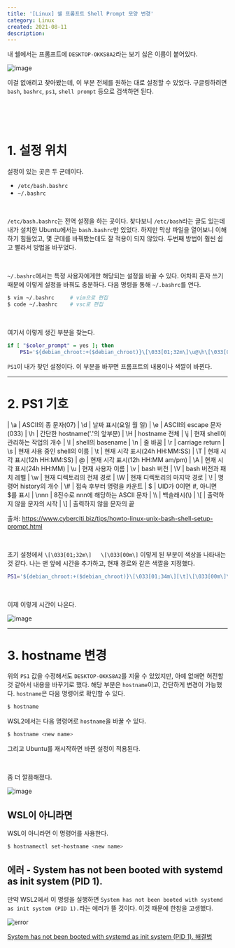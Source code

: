 ```yaml
---
title: '[Linux] 쉘 프롬프트 Shell Prompt 모양 변경'
category: Linux
created: 2021-08-11
description:
---
```


내 쉘에서는 프롬프트에 `DESKTOP-OKKS8A2`라는 보기 싫은 이름이 붙어있다.

![image](https://user-images.githubusercontent.com/86853786/130969321-f9abb632-5acc-4a08-9e06-18fa886e0cc5.png)

이걸 없애려고 찾아봤는데, 이 부분 전체를 원하는 대로 설정할 수 있었다. 구글링하려면 `bash`, `bashrc`, `ps1`, `shell prompt` 등으로 검색하면 된다.

<br><br><br>

# 1. 설정 위치

설정이 있는 곳은 두 군데이다.

- `/etc/bash.bashrc`
- `~/.bashrc`

<br>

`/etc/bash.bashrc`는 전역 설정을 하는 곳이다. 찾다보니 `/etc/bash`라는 글도 있는데 내가 설치한 Ubuntu에서는 `bash.bashrc`만 있었다. 하지만 막상 파일을 열어보니 이해하기 힘들었고, 몇 군데를 바꿔봤는데도 잘 적용이 되지 않았다. 두번째 방법이 훨씬 쉽고 빨라서 방법을 바꾸었다.

<br>

`~/.bashrc`에서는 특정 사용자에게만 해당되는 설정을 바꿀 수 있다. 어차피 혼자 쓰기 때문에 이렇게 설정을 바꿔도 충분하다. 다음 명령을 통해 `~/.bashrc`를 연다.

```zsh
$ vim ~/.bashrc     # vim으로 편집
$ code ~/.bashrc    # vsc로 편집
```

<br>

여기서 이렇게 생긴 부분을 찾는다.

```zsh
if [ "$color_prompt" = yes ]; then
    PS1='${debian_chroot:+($debian_chroot)}\[\033[01;32m\]\u@\h\[\033[00m\]:\[\033[01;34m\]\w\[\033[00m\]\$ '
```

`PS1`이 내가 찾던 설정이다. 이 부분을 바꾸면 프롬프트의 내용이나 색깔이 바뀐다.

---

# 2. PS1 기호

| \a | ASCII의 종 문자(07)
| \d | 날짜 표시(요일 월 일)
| \e | ASCII의 escape 문자(033)
| \h | 간단한 hostname('.'의 앞부분)
| \H | hostname 전체
| \j | 현재 shell이 관리하는 작업의 개수
| \l | shell의 basename
| \n | 줄 바꿈
| \r | carriage return
| \s | 현재 사용 중인 shell의 이름
| \t | 현재 시각 표시(24h HH:MM:SS)
| \T | 현재 시각 표시(12h HH:MM:SS)
| \@ | 현재 시각 표시(12h HH:MM am/pm)
| \A | 현재 시각 표시(24h HH:MM)
| \u | 현재 사용자 이름
| \v | bash 버전
| \V | bash 버전과 패치 레벨
| \w | 현재 디렉토리의 전체 경로
| \W | 현재 디렉토리의 마지막 경로
| \\! | 명령어 history의 개수
| \\# | 접속 후부터 명령을 카운트
| \$ | UID가 0이면 #, 아니면 $를 표시
| \nnn | 8진수로 nnn에 해당하는 ASCII 문자
| \\\\ | 백슬래시(\\)
| \\\[ | 출력하지 않을 문자의 시작
| \\\] | 출력하지 않을 문자의 끝

출처: <https://www.cyberciti.biz/tips/howto-linux-unix-bash-shell-setup-prompt.html>

<br>

초기 설정에서 `\[\033[01;32m\]   \[\033[00m\]` 이렇게 된 부분이 색상을 나타내는 것 같다. 나는 맨 앞에 시간을 추가하고, 현재 경로와 같은 색깔을 지정했다.

```zsh
PS1='${debian_chroot:+($debian_chroot)}\[\033[01;34m\][\t]\[\033[00m\]\[\033[01;32m\]\u@\h\[\033[00m\]:\[\033[01;34m\]\w\[\033[00m\]\$ '
```

<br>

이제 이렇게 시간이 나온다.

![image](https://user-images.githubusercontent.com/86853786/131045539-6f00730b-8862-46cb-a293-d5d37a10a57e.png)

---

# 3. hostname 변경

위의 `PS1` 값을 수정해서도 `DESKTOP-OKKS8A2`를 지울 수 있었지만, 아예 없애면 허전할 것 같아서 내용을 바꾸기로 했다. 해당 부분은 `hostname`이고, 간단하게 변경이 가능했다. `hostname`은 다음 명령어로 확인할 수 있다.

```zsh
$ hostname
```

WSL2에서는 다음 명령어로 `hostname`을 바꿀 수 있다.

```zsh
$ hostname <new name>
```

그리고 Ubuntu를 재시작하면 바뀐 설정이 적용된다.

<br>

좀 더 깔끔해졌다.

![image](https://user-images.githubusercontent.com/86853786/131049153-1b3004ad-311a-4f22-af75-4e9de0fc1efd.png)

## WSL이 아니라면

WSL이 아니라면 이 명령어를 사용한다.

```zsh
$ hostnamectl set-hostname <new name>
```

## 에러 - System has not been booted with systemd as init system (PID 1).

만약 WSL2에서 이 명령을 실행하면 `System has not been booted with systemd as init system (PID 1).`라는 에러가 뜰 것이다. 이것 때문에 한참을 고생했다.

![error](https://user-images.githubusercontent.com/86853786/131046276-1e4cc7fb-2afd-43ad-bb76-10e0dd24760f.png)

[System has not been booted with systemd as init system (PID 1). 해결법](/linux/04-systemd-error/)
